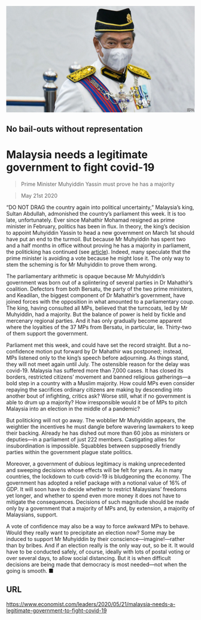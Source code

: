 ![](./images/20200523_LDP501.jpg)

## No bail-outs without representation

# Malaysia needs a legitimate government to fight covid-19

> Prime Minister Muhyiddin Yassin must prove he has a majority

> May 21st 2020

“DO NOT DRAG the country again into political uncertainty,” Malaysia’s king, Sultan Abdullah, admonished the country’s parliament this week. It is too late, unfortunately. Ever since Mahathir Mohamad resigned as prime minister in February, politics has been in flux. In theory, the king’s decision to appoint Muhyiddin Yassin to head a new government on March 1st should have put an end to the turmoil. But because Mr Muhyiddin has spent two and a half months in office without proving he has a majority in parliament, the politicking has continued (see [article](https://www.economist.com//asia/2020/05/23/malaysias-shaky-government-dodges-a-no-confidence-motion)). Indeed, many speculate that the prime minister is avoiding a vote because he might lose it. The only way to stem the scheming is for Mr Muhyiddin to prove them wrong.

The parliamentary arithmetic is opaque because Mr Muhyiddin’s government was born out of a splintering of several parties in Dr Mahathir’s coalition. Defectors from both Bersatu, the party of the two prime ministers, and Keadilan, the biggest component of Dr Mahathir’s government, have joined forces with the opposition in what amounted to a parliamentary coup. The king, having consulted all MPs, believed that the turncoats, led by Mr Muhyiddin, had a majority. But the balance of power is held by fickle and mercenary regional parties. And it has only gradually become apparent where the loyalties of the 37 MPs from Bersatu, in particular, lie. Thirty-two of them support the government.

Parliament met this week, and could have set the record straight. But a no-confidence motion put forward by Dr Mahathir was postponed; instead, MPs listened only to the king’s speech before adjourning. As things stand, they will not meet again until July. The ostensible reason for the delay was covid-19. Malaysia has suffered more than 7,000 cases. It has closed its borders, restricted citizens’ movement and banned religious gatherings—a bold step in a country with a Muslim majority. How could MPs even consider repaying the sacrifices ordinary citizens are making by descending into another bout of infighting, critics ask? Worse still, what if no government is able to drum up a majority? How irresponsible would it be of MPs to pitch Malaysia into an election in the middle of a pandemic?

But politicking will not go away. The wobblier Mr Muhyiddin appears, the weightier the incentives he must dangle before wavering lawmakers to keep their backing. Already he has dished out more than 60 jobs as ministers or deputies—in a parliament of just 222 members. Castigating allies for insubordination is impossible. Squabbles between supposedly friendly parties within the government plague state politics.

Moreover, a government of dubious legitimacy is making unprecedented and sweeping decisions whose effects will be felt for years. As in many countries, the lockdown to curb covid-19 is bludgeoning the economy. The government has adopted a relief package with a notional value of 16% of GDP. It will soon have to decide whether to restrict Malaysians’ freedoms yet longer, and whether to spend even more money it does not have to mitigate the consequences. Decisions of such magnitude should be made only by a government that a majority of MPs and, by extension, a majority of Malaysians, support.

A vote of confidence may also be a way to force awkward MPs to behave. Would they really want to precipitate an election now? Some may be induced to support Mr Muhyiddin by their conscience—imagine!—rather than by bribes. And if an election really is the only way out, so be it. It would have to be conducted safely, of course, ideally with lots of postal voting or over several days, to allow social distancing. But it is when difficult decisions are being made that democracy is most needed—not when the going is smooth. ■

## URL

https://www.economist.com/leaders/2020/05/21/malaysia-needs-a-legitimate-government-to-fight-covid-19
